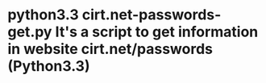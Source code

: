python3.3 cirt.net-passwords-get.py
It's a script to get information in website cirt.net/passwords
(Python3.3)
=========================

